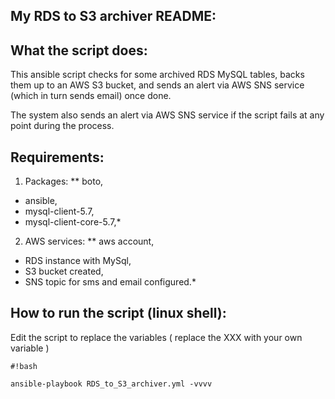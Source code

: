 ## **My RDS to S3 archiver README:** ##

## **What the script does:** ##

This ansible script checks for some archived RDS MySQL tables, backs them up to an AWS S3 bucket, and sends an alert via AWS SNS service (which in turn sends email) once done. 

The system also sends an alert via AWS SNS service if the script fails at any point during the process. 

## **Requirements:** ##
1. Packages:
**  boto,
*  ansible,
*  mysql-client-5.7,
*  mysql-client-core-5.7,*

2. AWS services:
**  aws account,
*  RDS instance with MySql,
*  S3 bucket created,
*  SNS topic for sms and email configured.*


## **How to run the script (linux shell):** ##

Edit the script to replace the variables ( replace the XXX with your own variable )


```
#!bash

ansible-playbook RDS_to_S3_archiver.yml -vvvv
```